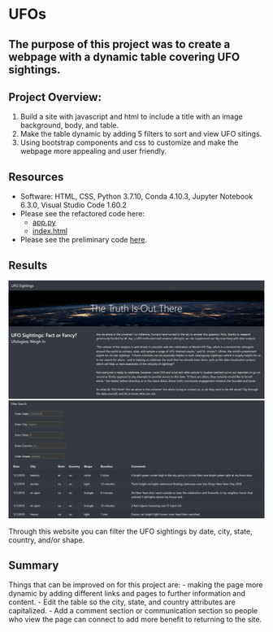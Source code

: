 # UFOs

## The purpose of this project was to create a webpage with a dynamic table covering UFO sightings. 

## Project Overview:
1. Build a site with javascript and html to include a title with an image background, body, and table.
2. Make the table dynamic by adding 5 filters to sort and view UFO sitings. 
3. Using bootstrap components and css to customize and make the webpage more appealing and user friendly.

## Resources
- Software: HTML, CSS, Python 3.7.10, Conda 4.10.3, Jupyter Notebook 6.3.0, Visual Studio Code 1.60.2
- Please see the refactored code here:
    - [app.py](https://github.com/mthalken/UFOs/blob/main/static/js/app.js)
    - [index.html](https://github.com/mthalken/UFOs/blob/main/index.html)
- Please see the preliminary code [here](https://github.com/mthalken/UFOs/blob/main/static/js/app_1.js).

## Results 
![png](https://github.com/mthalken/UFOs/blob/main/static/images/website1.png)
![png](https://github.com/mthalken/UFOs/blob/main/static/images/website2.png)

Through this website you can filter the UFO sightings by date, city, state, country, and/or shape. 

## Summary
Things that can be improved on for this project are:
    - making the page more dynamic by adding different links and pages to further information and content.
    - Edit the table so the city, state, and country attributes are capitalized. 
    - Add a comment section or communication section so people who view the page can connect to add more benefit to returning to the site. 


